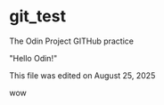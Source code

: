 # git_test
The Odin Project GITHub practice

"Hello Odin!"

This file was edited on August 25, 2025

wow